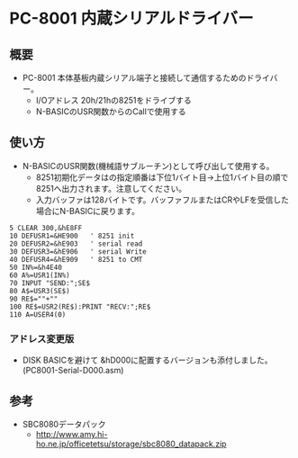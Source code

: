 # PC-8001 内蔵シリアルドライバー

## 概要

* PC-8001 本体基板内蔵シリアル端子と接続して通信するためのドライバー。
    * I/Oアドレス 20h/21hの8251をドライブする
    * N-BASICのUSR関数からのCallで使用する

## 使い方
* N-BASICのUSR関数(機械語サブルーチン)として呼び出して使用する。
  * 8251初期化データはの指定順番は下位1バイト目→上位1バイト目の順で8251へ出力されます。注意してください。
  * 入力バッファは128バイトです。バッファフルまたはCRやLFを受信した場合にN-BASICに戻ります。
```
5 CLEAR 300,&hE8FF
10 DEFUSR1=&HE900   ' 8251 init
20 DEFUSR2=&hE903   ' serial read
30 DEFUSR3=&hE906   ' serial Write
40 DEFUSR4=&hE909   ' 8251 to CMT
50 IN%=&h4E40
60 A%=USR1(IN%)
70 INPUT "SEND:";SE$
80 A$=USR3(SE$)
90 RE$=""+""
100 RE$=USR2(RE$):PRINT "RECV:";RE$
110 A=USER4(0) 
```

### アドレス変更版

* DISK BASICを避けて &hD000に配置するバージョンも添付しました。(PC8001-Serial-D000.asm) 

## 参考
* SBC8080データパック
    * http://www.amy.hi-ho.ne.jp/officetetsu/storage/sbc8080_datapack.zip